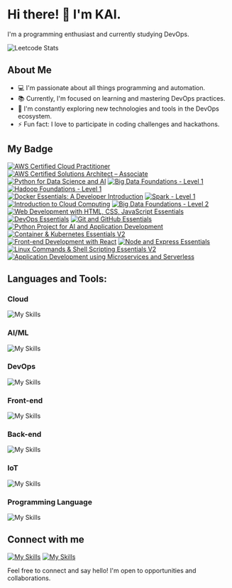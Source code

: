 
# Hi there! 👋 I'm KAI.

I'm a programming enthusiast and currently studying DevOps. 

![Leetcode Stats](https://leetcard.jacoblin.cool/LemonKAI?theme=dark)

## About Me

- 💻 I'm passionate about all things programming and automation.
- 📚 Currently, I'm focused on learning and mastering DevOps practices.
- 🌱 I'm constantly exploring new technologies and tools in the DevOps ecosystem.
- ⚡ Fun fact: I love to participate in coding challenges and hackathons.

## My Badge
<!--START_SECTION:badges-->
[![AWS Certified Cloud Practitioner](https://images.credly.com/size/110x110/images/00634f82-b07f-4bbd-a6bb-53de397fc3a6/image.png)](http://www.credly.com/badges/4fd43e89-69c7-4ffc-bc98-13838182fb52 "AWS Certified Cloud Practitioner")
[![AWS Certified Solutions Architect – Associate](https://images.credly.com/size/110x110/images/0e284c3f-5164-4b21-8660-0d84737941bc/image.png)](http://www.credly.com/badges/52ef9a61-d5b3-4672-ad62-9d83e81e43b4 "AWS Certified Solutions Architect – Associate")
[![Python for Data Science and AI](https://images.credly.com/size/110x110/images/0571ab1d-f43b-43d9-9c68-8ebd0ebd61b7/Python_for_Data_Sci_and_AI_Foundational.png)](http://www.credly.com/badges/8470c3ff-64af-4cfd-a907-ae55e4980038 "Python for Data Science and AI")
[![Big Data Foundations - Level 1](https://images.credly.com/size/110x110/images/16d5a420-770b-4699-97ec-46708e3680c5/Big_Data_Found_Level_1_-_CC_-_2019.png)](http://www.credly.com/badges/6781af77-180e-43a1-b481-6e8f5ac95cb9 "Big Data Foundations - Level 1")
[![Hadoop Foundations - Level 1](https://images.credly.com/size/110x110/images/4e5341a0-031a-477d-a3c6-7a641e79dc2c/Hadoop_Data_Found_Level_1_-_CC_-_2019.png)](http://www.credly.com/badges/d4244dd7-3d9c-451b-949e-6b63a23108c3 "Hadoop Foundations - Level 1")
[![Docker Essentials: A Developer Introduction](https://images.credly.com/size/110x110/images/08216781-93cb-4ba1-8110-8eb3401fa8ce/Docker_Essentials_-_ISDN.png)](http://www.credly.com/badges/fb6d1d15-bee5-4a24-af04-31e76585a698 "Docker Essentials: A Developer Introduction")
[![Spark - Level 1](https://images.credly.com/size/110x110/images/9fd5ad20-ba42-4213-848b-2a99b2778a11/Spark_Level_1_ver_2_-_CC_-_2019.png)](http://www.credly.com/badges/dc0979ed-2e9d-417e-b769-c6c2f36b6e43 "Spark - Level 1")
[![Introduction to Cloud Computing](https://images.credly.com/size/110x110/images/2d178f89-4816-4190-8c4a-3bdbfec9db01/Dev_Skills_Network_-_Cloud_Computing_Core.png)](http://www.credly.com/badges/d8386e21-9ec9-43c8-9951-5f3f272e6260 "Introduction to Cloud Computing")
[![Big Data Foundations - Level 2](https://images.credly.com/size/110x110/images/b4e6cd62-b23f-4166-88a4-37f7f636efc4/Big_Data_Found_Level_2_-_CC_v2.png)](http://www.credly.com/badges/b7883008-5216-4e9f-ada3-cdff22251983 "Big Data Foundations - Level 2")
[![Web Development with HTML, CSS, JavaScript Essentials](https://images.credly.com/size/110x110/images/6240e108-1407-4773-8621-cc2e4736d4e6/Web_Development_with_HTML-CSS-JavaScript_Essentials.png)](http://www.credly.com/badges/5d4f1f97-b70f-47be-af83-47b13fa01e3e "Web Development with HTML, CSS, JavaScript Essentials")
[![DevOps Essentials](https://images.credly.com/size/110x110/images/7fa91a10-3cbe-48fb-bd0e-c3e4cf27065f/image.png)](http://www.credly.com/badges/d783a5ea-4918-4b12-9144-27dc96409ee7 "DevOps Essentials")
[![Git and GitHub Essentials](https://images.credly.com/size/110x110/images/23859131-d0ff-4f44-900f-bac86165b941/image.png)](http://www.credly.com/badges/c7fe7ab7-5a3e-47c3-8108-826ec6984997 "Git and GitHub Essentials")
[![Python Project for AI and Application Development](https://images.credly.com/size/110x110/images/3cd98d8a-c224-4f8f-a839-d0a87422f2c1/Python_Project_for_AI_and_Application_Development.png)](http://www.credly.com/badges/38579987-afcf-4260-aff6-7af12483d7b6 "Python Project for AI and Application Development")
[![Container & Kubernetes Essentials V2](https://images.credly.com/size/110x110/images/5e15f28e-93cb-4e91-9813-febd4b72c53f/image.png)](http://www.credly.com/badges/f1f312df-6958-429a-827b-9b1c70804cca "Container & Kubernetes Essentials V2")
[![Front-end Development with React](https://images.credly.com/size/110x110/images/9dcdc294-79a6-47e5-a769-708c29c7c497/image.png)](http://www.credly.com/badges/3ceb7bad-ce1f-46f8-a19e-7fe9ca365e4a "Front-end Development with React")
[![Node and Express Essentials](https://images.credly.com/size/110x110/images/482f703c-e221-4667-91e6-4322c3210bc0/image.png)](http://www.credly.com/badges/d1408bfb-8024-44f9-ae05-ceb9b34ac851 "Node and Express Essentials")
[![Linux Commands & Shell Scripting Essentials V2](https://images.credly.com/size/110x110/images/e6d29f38-2e60-4a9c-8c47-ebf02472bf77/image.png)](http://www.credly.com/badges/e9113e3c-d314-4d15-b4bc-0305706dcdd2 "Linux Commands & Shell Scripting Essentials V2")
[![Application Development using Microservices and Serverless](https://images.credly.com/size/110x110/images/973136f8-09b5-439a-a309-45041c83c756/image.png)](http://www.credly.com/badges/2fa4389e-a032-45c6-953d-9f2891b4da3a "Application Development using Microservices and Serverless")
<!--END_SECTION:badges-->

## Languages and Tools:

### Cloud

![My Skills](https://skillicons.dev/icons?i=aws,dynamodb,azure)

### AI/ML

![My Skills](https://skillicons.dev/icons?i=pytorch,sklearn,seaborn)

### DevOps

![My Skills](https://skillicons.dev/icons?i=git,docker,kubernetes,jenkins)


### Front-end

![My Skills](https://skillicons.dev/icons?i=react,html,css,flutter,tailwind)


### Back-end


![My Skills](https://skillicons.dev/icons?i=nodejs,django,flask)

### IoT

![My Skills](https://skillicons.dev/icons?i=arduino)

### Programming Language 

![My Skills](https://skillicons.dev/icons?i=c,cpp,java,py,javascript,swift)

## Connect with me

[![My Skills](https://skillicons.dev/icons?i=linkedin)](https://www.linkedin.com/in/kai-ning-1289b5211)
[![My Skills](https://skillicons.dev/icons?i=instagram)](https://www.instagram.com/kaikai_blog/)


Feel free to connect and say hello! I'm open to opportunities and collaborations.
